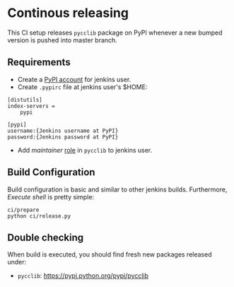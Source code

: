 Continous releasing
===================

This CI setup releases `pycclib` package on PyPI whenever a new bumped version
is pushed into master branch.

Requirements
------------

* Create a [PyPI account](https://pypi.python.org/pypi?%3Aaction=register_form) for jenkins user.
* Create `.pypirc` file at jenkins user's $HOME:

~~~
[distutils]
index-servers =
    pypi

[pypi]
username:{Jenkins username at PyPI}
password:{Jenkins password at PyPI}
~~~

* Add _maintainer_ [role](https://pypi.python.org/pypi?:action=role_form&package_name=pycclib) in `pycclib` to jenkins user.

Build Configuration
-------------------

Build configuration is basic and similar to other jenkins builds. Furthermore,
_Execute shell_ is pretty simple:

    ci/prepare
    python ci/release.py

Double checking
---------------

When build is executed, you should find fresh new packages released under:

* `pycclib`: https://pypi.python.org/pypi/pycclib
